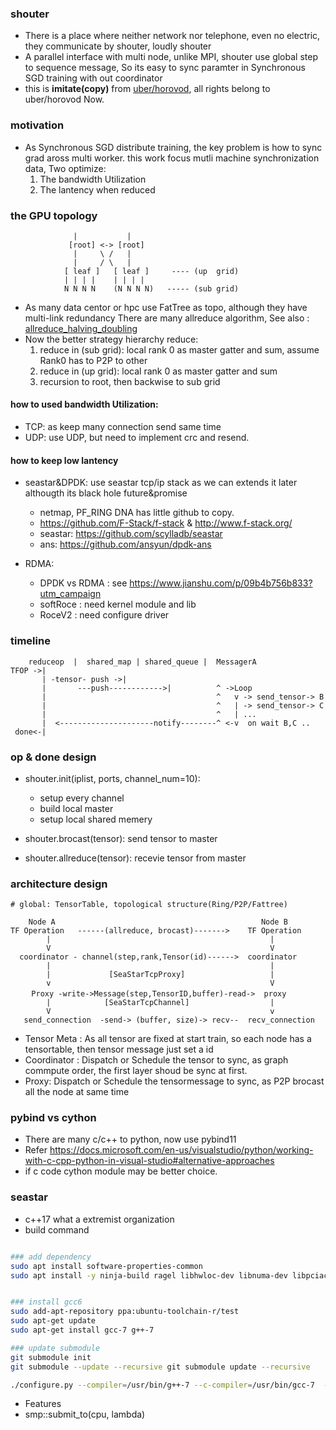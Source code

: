 ### shouter
- There is a place where neither network  nor telephone, even no electric, they communicate by shouter, loudly shouter
- A parallel interface with multi node, unlike MPI, shouter use global step to sequence message, So its easy to sync paramter in Synchronous SGD training with out coordinator
- this is **imitate(copy)** from [uber/horovod](https://github.com/uber/horovod), all rights belong to uber/horovod Now.

### motivation
- As Synchronous SGD distribute training, the key problem is how to sync grad aross multi worker.
  this work focus mutli machine synchronization data, Two optimize:
    1. The bandwidth Utilization
    2. The lantency when reduced 

### the GPU topology 
```
              |           |
             [root] <-> [root]
              |     \ /   |
              |     / \   |
            [ leaf ]   [ leaf ]     ---- (up  grid)
            | | | |    | | | |
            N N N N    (N N N N)   ----- (sub grid)
```
- As many data centor or hpc use FatTree as topo, although they have multi-link redundancy
  There are many allreduce algorithm, See also : [allreduce_halving_doubling](https://github.com/facebookincubator/gloo/blob/master/docs/algorithms.md#allreduce_halving_doubling)
- Now the better strategy hierarchy reduce:
    1. reduce in (sub grid): local rank 0 as master gatter and sum, assume Rank0 has to P2P to other
    2. reduce in (up grid):  local rank 0 as master gatter and sum
    3. recursion to root, then backwise to sub grid


####  how to used bandwidth Utilization:
- TCP: as keep many connection send same time
- UDP: use UDP, but need to implement crc and resend.

#### how to keep low lantency
- seastar&DPDK: use seastar tcp/ip stack as we can extends it later althougth its black hole future&promise 
  -  netmap, PF_RING DNA has little github to copy.
  - https://github.com/F-Stack/f-stack & http://www.f-stack.org/
  - seastar: https://github.com/scylladb/seastar
  - ans: https://github.com/ansyun/dpdk-ans

- RDMA: 
  - DPDK vs RDMA : see https://www.jianshu.com/p/09b4b756b833?utm_campaign
  - softRoce : need kernel module and lib 
  - RoceV2 : need configure driver

### timeline

``` 
    reduceop  |  shared_map | shared_queue |  MessagerA      
TFOP ->|
       | -tensor- push ->|
       |       ---push------------>|          ^ ->Loop 
       |                                      ^   v -> send_tensor-> B 
       |                                      ^   | -> send_tensor-> C
       |                                      ^   | ...
       |  <---------------------notify--------^ <-v  on wait B,C ..
 done<-|
``` 

### op & done design
- shouter.init(iplist, ports, channel_num=10): 
   - setup every channel
   - build local master
   - setup local shared memery

- shouter.brocast(tensor): send tensor to master 
- shouter.allreduce(tensor): recevie tensor from master


### architecture design
```
# global: TensorTable, topological structure(Ring/P2P/Fattree)

    Node A                                              Node B         
TF Operation   ------(allreduce, brocast)------->    TF Operation  
        |                                                 |                    
        V                                                 V
  coordinator - channel(step,rank,Tensor(id)------>  coordinator
        |                                                 |  
        |             [SeaStarTcpProxy]                   |   
        v                                                 V   
　   Proxy -write->Message(step,TensorID,buffer)-read->  proxy
        |            [SeaStarTcpChannel]                  |      
        V                                                 v
   send_connection  -send-> (buffer, size)-> recv--  recv_connection

```
- Tensor Meta : As all tensor are fixed at start train, so each node has a tensortable, then tensor message just set a id
- Coordinator : Dispatch or  Schedule the tensor to sync, as graph commpute order, the first layer shoud be sync at first.
- Proxy:  Dispatch or  Schedule the tensormessage to sync, as P2P brocast all the node at same time


### pybind vs cython
- There are many c/c++ to python, now use pybind11 
- Refer https://docs.microsoft.com/en-us/visualstudio/python/working-with-c-cpp-python-in-visual-studio#alternative-approaches
- if c code cython module may be better choice.

### seastar
- c++17 what a extremist organization
- build command
```bash

### add dependency
sudo apt install software-properties-common 
sudo apt install -y ninja-build ragel libhwloc-dev libnuma-dev libpciaccess-dev libcrypto++-dev libboost-all-dev libxml2-dev xfslibs-dev libgnutls28-dev liblz4-dev libsctp-dev gcc make libprotobuf-dev protobuf-compiler python3 libunwind8-dev systemtap-sdt-dev libtool cmake libyaml-cpp-dev


### install gcc6
sudo add-apt-repository ppa:ubuntu-toolchain-r/test
sudo apt-get update
sudo apt-get install gcc-7 g++-7

### update submodule
git submodule init 
git submodule --update --recursive git submodule update --recursive

./configure.py --compiler=/usr/bin/g++-7 --c-compiler=/usr/bin/gcc-7  --pie --cflags="-fPIC -D_GLIBCXX_USE_CXX11_ABI=0" --mode debug --enable-dpdk  --static-boost  --enable-hwloc --c++-dialect=gnu++17
```
- Features
 - smp::submit_to(cpu, lambda)
